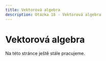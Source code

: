 ```yaml
---
title: Vektorová algebra
description: Otázka 18 - Vektorová algebra
---
```


# Vektorová algebra

Na této stránce ještě stále pracujeme.

